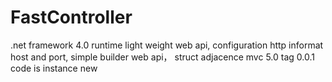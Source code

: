 # FastController
.net framework 4.0 runtime light weight web api, configuration http informat host and port, simple builder web api， struct adjacence mvc 5.0
tag 0.0.1
  code is instance new
